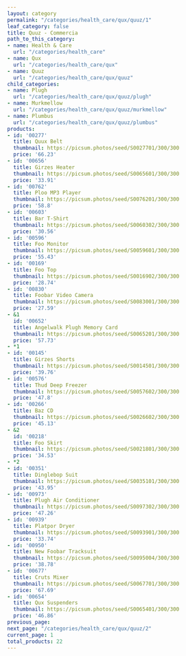 ```yaml
---
layout: category
permalink: "/categories/health_care/qux/quuz/1"
leaf_category: false
title: Quuz - Commercia
path_to_this_category:
- name: Health & Care
  url: "/categories/health_care"
- name: Qux
  url: "/categories/health_care/qux"
- name: Quuz
  url: "/categories/health_care/qux/quuz"
child_categories:
- name: Plugh
  url: "/categories/health_care/qux/quuz/plugh"
- name: Murkmellow
  url: "/categories/health_care/qux/quuz/murkmellow"
- name: Plumbus
  url: "/categories/health_care/qux/quuz/plumbus"
products:
- id: '00277'
  title: Quux Belt
  thumbnail: https://picsum.photos/seed/S0027701/300/300
  price: '66.23'
- id: '00656'
  title: Girzes Heater
  thumbnail: https://picsum.photos/seed/S0065601/300/300
  price: '33.91'
- id: '00762'
  title: Ploo MP3 Player
  thumbnail: https://picsum.photos/seed/S0076201/300/300
  price: '58.8'
- id: '00603'
  title: Bar T-Shirt
  thumbnail: https://picsum.photos/seed/S0060302/300/300
  price: '30.56'
- id: '00596'
  title: Foo Monitor
  thumbnail: https://picsum.photos/seed/S0059601/300/300
  price: '55.43'
- id: '00169'
  title: Foo Top
  thumbnail: https://picsum.photos/seed/S0016902/300/300
  price: '28.74'
- id: '00830'
  title: Foobar Video Camera
  thumbnail: https://picsum.photos/seed/S0083001/300/300
  price: '27.59'
- &1
  id: '00652'
  title: Angelwalk Plugh Memory Card
  thumbnail: https://picsum.photos/seed/S0065201/300/300
  price: '57.73'
- *1
- id: '00145'
  title: Girzes Shorts
  thumbnail: https://picsum.photos/seed/S0014501/300/300
  price: '39.76'
- id: '00576'
  title: Thud Deep Freezer
  thumbnail: https://picsum.photos/seed/S0057602/300/300
  price: '47.8'
- id: '00266'
  title: Baz CD
  thumbnail: https://picsum.photos/seed/S0026602/300/300
  price: '45.13'
- &2
  id: '00218'
  title: Foo Skirt
  thumbnail: https://picsum.photos/seed/S0021801/300/300
  price: '34.53'
- *2
- id: '00351'
  title: Dinglebop Suit
  thumbnail: https://picsum.photos/seed/S0035101/300/300
  price: '43.95'
- id: '00973'
  title: Plugh Air Conditioner
  thumbnail: https://picsum.photos/seed/S0097302/300/300
  price: '47.26'
- id: '00939'
  title: Platpor Dryer
  thumbnail: https://picsum.photos/seed/S0093901/300/300
  price: '33.74'
- id: '00950'
  title: New Foobar Tracksuit
  thumbnail: https://picsum.photos/seed/S0095004/300/300
  price: '38.78'
- id: '00677'
  title: Cruts Mixer
  thumbnail: https://picsum.photos/seed/S0067701/300/300
  price: '67.69'
- id: '00654'
  title: Qux Suspenders
  thumbnail: https://picsum.photos/seed/S0065401/300/300
  price: '46.86'
previous_page: 
next_page: "/categories/health_care/qux/quuz/2"
current_page: 1
total_products: 22
---
```

